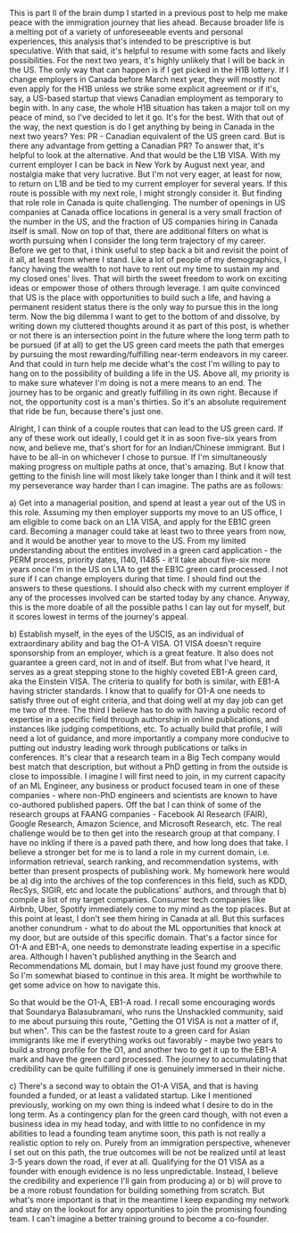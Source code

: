 This is part II of the brain dump I started in a previous post to help me make peace with the immigration journey that lies ahead. Because broader life is a melting pot of a variety of unforeseeable events and personal experiences, this analysis that's intended to be prescriptive is but speculative. With that said, it's helpful to resume with some facts and likely possibilities. For the next two years, it's highly unlikely that I will be back in the US. The only way that can happen is if I get picked in the H1B lottery. If I change employers in Canada before March next year, they will mostly not even apply for the H1B unless we strike some explicit agreement or if it's, say, a US-based startup that views Canadian employment as temporary to begin with. In any case, the whole H1B situation has taken a major toll on my peace of mind, so I've decided to let it go. It's for the best. With that out of the way, the next question is do I get anything by being in Canada in the next two years? Yes: PR - Canadian equivalent of the US green card. But is there any advantage from getting a Canadian PR? To answer that, it's helpful to look at the alternative. And that would be the L1B VISA. With my current employer I can be back in New York by August next year, and nostalgia make that very lucrative. But I'm not very eager, at least for now, to return on L1B and be tied to my current employer for several years. If this route is possible with my next role, I might strongly consider it. But finding that role role in Canada is quite challenging. The number of openings in US companies at Canada office locations in general is a very small fraction of the number in the US, and the fraction of US companies hiring in Canada itself is small. Now on top of that, there are additional filters on what is worth pursuing when I consider the long term trajectory of my career. Before we get to that, i think useful to step back a bit and revisit the point of it all, at least from where I stand.
Like a lot of people of my demographics, I fancy having the wealth to not have to rent out my time to sustain my and my closed ones' lives. That will birth the sweet freedom to work on exciting ideas or empower those of others through leverage. I am quite convinced that US is the place with opportunities to build such a life, and having a permanent resident status there is the only way to pursue this in the long term. Now the big dilemma I want to get to the bottom of and dissolve, by writing down my cluttered thoughts around it as part of this post, is whether or not there is an intersection point in the future where the long term path to be pursued (if at all) to get the US green card meets the path that emerges by pursuing the most rewarding/fulfilling near-term endeavors in my career. And that could in turn help me decide what's the cost I'm willing to pay to hang on to the possibility of building a life in the US. Above all, my priority is to make sure whatever I'm doing is not a mere means to an end. The journey has to be organic and greatly fulfilling in its own right. Because if not, the opportunity cost is a man's thirties. So it's an absolute requirement that ride be fun, because there's just one.

Alright, I can think of a couple routes that can lead to the US green card. If any of these work out ideally, I could get it in as soon five-six years from now, and believe me, that's short for for an Indian/Chinese immigrant. But I have to be all-in on whichever I chose to pursue. If I'm simultaneously making progress on multiple paths at once, that's amazing. But I know that getting to the finish line will most likely take longer than I think and it will test my perseverance way harder than I can imagine. The paths are as follows:

a) Get into a managerial position, and spend at least a year out of the US in this role. Assuming my then employer supports my move to an US office, I am eligible to come back on an L1A VISA, and apply for the EB1C green card. Becoming a manager could take at least two to three years from now, and it would be another year to move to the US. From my limited understanding about the entities involved in a green card application - the PERM process, priority dates, I140, I1485 - it'll take about five-six more years once I'm in the US on L1A to get the EB1C green card processed. I not sure if I can change employers during that time. I should find out the answers to these questions. I should also check with my current employer if any of the processes involved can be started today by any chance. Anyway, this is the more doable of all the possible paths I can lay out for myself, but it scores lowest in terms of the journey's appeal.

b) Establish myself, in the eyes of the USCIS, as an individual of extraordinary ability and bag the O1-A VISA. O1 VISA doesn't require sponsorship from an employer, which is a great feature. It also does not guarantee a green card, not in and of itself. But from what I've heard, it serves as a great stepping stone to the highly coveted EB1-A green card, aka the Einstein VISA. The criteria to qualify for both is similar, with EB1-A having stricter standards. I know that to qualify for O1-A one needs to satisfy three out of eight criteria, and that doing well at my day job can get me two of three. The third I believe has to do with having a public record of expertise in a specific field through authorship in online publications, and instances like judging competitions, etc. To actually build that profile, I will need a lot of guidance, and more importantly a company more conducive to putting out industry leading work through publications or talks in conferences. It's clear that a research team in a Big Tech company would best match that description, but without a PhD getting in from the outside is close to impossible. I imagine I will first need to join, in my current capacity of an ML Engineer, any business or product focused team in one of these companies - where non-PhD engineers and scientists are known to have co-authored published papers. Off the bat I can think of some of the research groups at FAANG companies - Facebook AI Research (FAIR), Google Research, Amazon Science, and Microsoft Research, etc. The real challenge would be to then get into the research group at that company. I have no inkling if there is a paved path there, and how long does that take.
I believe a stronger bet for me is to land a role in my current domain, i.e. information retrieval, search ranking, and recommendation systems, with better than present prospects of publishing work. My homework here would be a) dig into the archives of the top conferences in this field, such as KDD, RecSys, SIGIR, etc and locate the publications' authors, and through that b) compile a list of my target companies. Consumer tech companies like Airbnb, Uber, Spotify immediately come to my mind as the top places. But at this point at least, I don't see them hiring in Canada at all. But this surfaces another conundrum - what to do about the ML opportunities that knock at my door, but are outside of this specific domain. That's a factor since for O1-A and EB1-A, one needs to demonstrate leading expertise in a specific area. Although I haven't published anything in the Search and Recommendations ML domain, but I may have just found my groove there. So I'm somewhat biased to continue in this area. It might be worthwhile to get some advice on how to navigate this.

So that would be the O1-A, EB1-A road. I recall some encouraging words that Soundarya Balasubramani, who runs the Unshackled community, said to me about pursuing this route, "Getting the O1 VISA is not a matter of if, but when". This can be the fastest route to a green card for Asian immigrants like me if everything works out favorably - maybe two years to build a strong profile for the O1, and another two to get it up to the EB1-A mark and have the green card processed. The journey to accumulating that credibility can be quite fulfilling if one is genuinely immersed in their niche.

c) There's a second way to obtain the O1-A VISA, and that is having founded a funded, or at least a validated startup. Like I mentioned previously, working on my own thing is indeed what I desire to do in the long term. As a contingency plan for the green card though, with not even a business idea in my head today, and with little to no confidence in my abilities to lead a founding team anytime soon, this path is not really a realistic option to rely on. Purely from an immigration perspective, whenever I set out on this path, the true outcomes will be not be realized until at least 3-5 years down the road, if ever at all. Qualifying for the O1 VISA as a founder with enough evidence is no less unpredictable. Instead, I believe the credibility and experience I'll gain from producing a) or b) will prove to be a more robust foundation for building something from scratch. But what's more important is that in the meantime I keep expanding my network and stay on the lookout for any opportunities to join the promising founding team. I can't imagine a better training ground to become a co-founder.